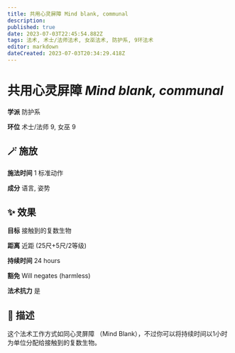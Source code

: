 ```yaml
---
title: 共用心灵屏障 Mind blank, communal
description: 
published: true
date: 2023-07-03T22:45:54.882Z
tags: 法术, 术士/法师法术, 女巫法术, 防护系, 9环法术
editor: markdown
dateCreated: 2023-07-03T20:34:29.418Z
---
```


# **共用心灵屏障** *Mind blank, communal*

**学派** 防护系 

**环位** 术士/法师 9, 女巫 9

## 🪄 施放

**施法时间** 1 标准动作

**成分** 语言, 姿势

## ✨ 效果 

**目标** 接触到的复数生物 

**距离** 近距 (25尺+5尺/2等级)  

**持续时间** 24 hours 

**豁免** Will negates (harmless)

**法术抗力** 是

## 📖 描述

这个法术工作方式如同心灵屏障 （Mind Blank），不过你可以将持续时间以1小时为单位分配给接触到的复数生物。
    